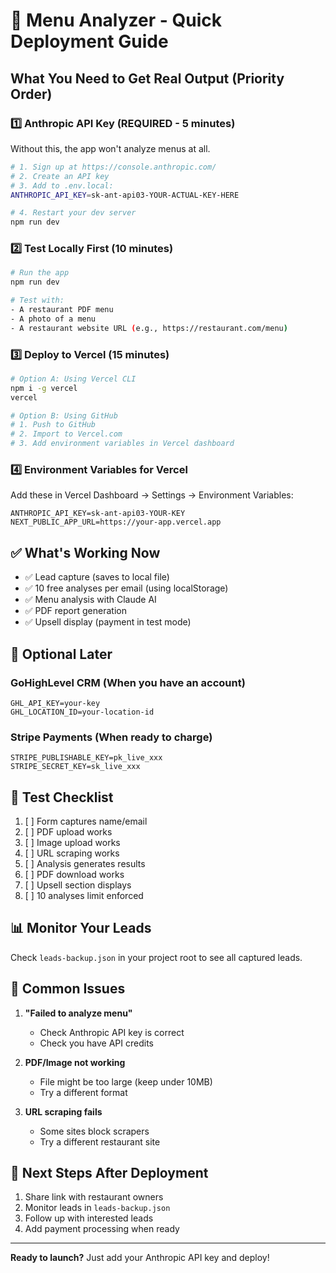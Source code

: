 # 🚀 Menu Analyzer - Quick Deployment Guide

## What You Need to Get Real Output (Priority Order)

### 1️⃣ **Anthropic API Key** (REQUIRED - 5 minutes)
Without this, the app won't analyze menus at all.

```bash
# 1. Sign up at https://console.anthropic.com/
# 2. Create an API key
# 3. Add to .env.local:
ANTHROPIC_API_KEY=sk-ant-api03-YOUR-ACTUAL-KEY-HERE

# 4. Restart your dev server
npm run dev
```

### 2️⃣ **Test Locally First** (10 minutes)
```bash
# Run the app
npm run dev

# Test with:
- A restaurant PDF menu
- A photo of a menu
- A restaurant website URL (e.g., https://restaurant.com/menu)
```

### 3️⃣ **Deploy to Vercel** (15 minutes)
```bash
# Option A: Using Vercel CLI
npm i -g vercel
vercel

# Option B: Using GitHub
# 1. Push to GitHub
# 2. Import to Vercel.com
# 3. Add environment variables in Vercel dashboard
```

### 4️⃣ **Environment Variables for Vercel**
Add these in Vercel Dashboard → Settings → Environment Variables:
```
ANTHROPIC_API_KEY=sk-ant-api03-YOUR-KEY
NEXT_PUBLIC_APP_URL=https://your-app.vercel.app
```

## ✅ What's Working Now

- ✅ Lead capture (saves to local file)
- ✅ 10 free analyses per email (using localStorage)
- ✅ Menu analysis with Claude AI
- ✅ PDF report generation
- ✅ Upsell display (payment in test mode)

## 🔄 Optional Later

### GoHighLevel CRM (When you have an account)
```
GHL_API_KEY=your-key
GHL_LOCATION_ID=your-location-id
```

### Stripe Payments (When ready to charge)
```
STRIPE_PUBLISHABLE_KEY=pk_live_xxx
STRIPE_SECRET_KEY=sk_live_xxx
```

## 🧪 Test Checklist

1. [ ] Form captures name/email
2. [ ] PDF upload works
3. [ ] Image upload works
4. [ ] URL scraping works
5. [ ] Analysis generates results
6. [ ] PDF download works
7. [ ] Upsell section displays
8. [ ] 10 analyses limit enforced

## 📊 Monitor Your Leads

Check `leads-backup.json` in your project root to see all captured leads.

## 🚨 Common Issues

1. **"Failed to analyze menu"**
   - Check Anthropic API key is correct
   - Check you have API credits

2. **PDF/Image not working**
   - File might be too large (keep under 10MB)
   - Try a different format

3. **URL scraping fails**
   - Some sites block scrapers
   - Try a different restaurant site

## 🎯 Next Steps After Deployment

1. Share link with restaurant owners
2. Monitor leads in `leads-backup.json`
3. Follow up with interested leads
4. Add payment processing when ready

---

**Ready to launch?** Just add your Anthropic API key and deploy!